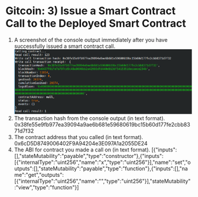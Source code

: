 # Gitcoin: 3) Issue a Smart Contract Call to the Deployed Smart Contract

1. A screenshot of the console output immediately after you have successfully issued a smart contract call.
  ![](assets/call-contract.png)
1. The transaction hash from the console output (in text format).
  0x38fe55e9fb977ea39094a9ae6b681e59680619bc15b60d177fe2cbb8371d7f32
1. The contract address that you called (in text format).
  0x6cD5D8749006402F9A94204e3E097A1a2055DE24
1. The ABI for contract you made a call on (in text format).
  [{"inputs":[],"stateMutability":"payable","type":"constructor"},{"inputs":[{"internalType":"uint256","name":"x","type":"uint256"}],"name":"set","outputs":[],"stateMutability":"payable","type":"function"},{"inputs":[],"na  me":"get","outputs":[{"internalType":"uint256","name":"","type":"uint256"}],"stateMutability":"view","type":"function"}]
